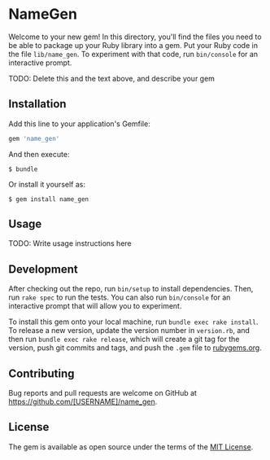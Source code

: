 # NameGen

Welcome to your new gem! In this directory, you'll find the files you need to be able to package up your Ruby library into a gem. Put your Ruby code in the file `lib/name_gen`. To experiment with that code, run `bin/console` for an interactive prompt.

TODO: Delete this and the text above, and describe your gem

## Installation

Add this line to your application's Gemfile:

```ruby
gem 'name_gen'
```

And then execute:

    $ bundle

Or install it yourself as:

    $ gem install name_gen

## Usage

TODO: Write usage instructions here

## Development

After checking out the repo, run `bin/setup` to install dependencies. Then, run `rake spec` to run the tests. You can also run `bin/console` for an interactive prompt that will allow you to experiment.

To install this gem onto your local machine, run `bundle exec rake install`. To release a new version, update the version number in `version.rb`, and then run `bundle exec rake release`, which will create a git tag for the version, push git commits and tags, and push the `.gem` file to [rubygems.org](https://rubygems.org).

## Contributing

Bug reports and pull requests are welcome on GitHub at https://github.com/[USERNAME]/name_gen.


## License

The gem is available as open source under the terms of the [MIT License](http://opensource.org/licenses/MIT).

